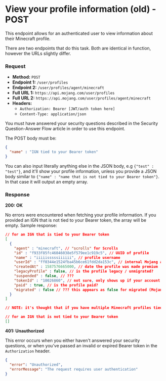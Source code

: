 # View your profile information (old) - POST
This endpoint allows for an authenticated user to view information about their Minecraft profile.

There are two endpoints that do this task. Both are identical in function, however the URLs slightly differ.

### Request
- **Method:** `POST`
- **Endpoint 1:** `/user/profiles`
- **Endpoint 2:** `/user/profiles/agent/minecraft`
- **Full URL 1:** `https://api.mojang.com/user/profiles`
- **Full URL 2:** `https://api.mojang.com/user/profiles/agent/minecraft`
- **Headers:**
    - `Authorization: Bearer [JWT/auth token here]`
    - `Content-Type: application/json`

You must have answered your security questions described in the Security Question-Answer Flow article in order to use this endpoint.

The POST body must be:

```json
{
  "name" : "IGN tied to your Bearer token"
}
```

You can also input literally anything else in the JSON body, e.g `{"test" : "test"}`, and it'll show your profile information, unless you provide a JSON body similar to `{"name" : "name that is not tied to your Bearer token"}`. In that case it will output an empty array.

### Response
**200: OK**

No errors were encountered when fetching your profile information. If you provided an IGN that is not tied to your Bearer token, the array will be empty. Sample response:

```json
// for an IGN that is tied to your Bearer token
[
  {
    "agent" : "minecraft", // "scrolls" for Scrolls
    "id" : "f933f85fc46046038e5f579ee1c919c5", // UUID of profile
    "name" : "iiiiisssssiiiiii", // profile username
    "userId" : "ff0344e1524fba45b6ce61fdd2da153c", // internal Mojang account identifier (not UUID)
    "createdAt" : 1587576665000, // date the profile was made premium
    "legacyProfile" : false, // is the profile legacy / unmigrated?
    "suspended" : false, // ???
    "tokenId" : "10026860", // not sure, only shows up if your account has always been migrated, not if your account was previously unmigrated / legacy, or currently legacy.
    "paid" : true, // is the profile paid?
    "migrated" : false // ??? this appears as false for migrated (Mojang) accounts as well
  }
]

// NOTE: it's thought that if you have multiple Minecraft profiles tied to one Mojang account (like Marc does), the array will have multiple elements each with their own Minecraft profile.

// for an IGN that is not tied to your Bearer token
[]
```

**401: Unauthorized**

This error occurs when you either haven't answered your security questions, or when you've passed an invalid or expired Bearer token in the `Authorization` header.

```json
{
  "error": "Unauthorized",
  "errorMessage": "The request requires user authentication"
}
```
